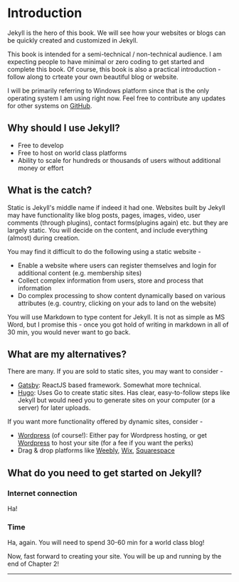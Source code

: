 # Introduction

Jekyll is the hero of this book. We will see how your websites or blogs can be quickly created and customized in Jekyll.

This book is intended for a semi-technical / non-technical audience. I am expecting people to have minimal or zero coding to get started and complete this book. Of course, this book is also a practical introduction - follow along to crteate your own beautiful blog or website.

I will be primarily referring to Windows platform since that is the only operating system I am using right now. Feel free to contribute any updates for other systems on [GitHub](https://github.com/prashanth1k/levelup-your-sites-using-jekyll).


## Why should I use Jekyll?
 - Free to develop
 - Free to host on world class platforms
 - Ability to scale for hundreds or thousands of users without additional money or effort


## What is the catch?
Static is Jekyll's middle name if indeed it had one.
Websites built by Jekyll may have functionality like blog posts, pages, images, video, user comments (through plugins), contact forms(plugins again) etc. but they are largely static. You will decide on the content, and include everything (almost) during creation.

You may find it difficult to do the following using a static website -
 - Enable a website where users can register themselves and login for additional content (e.g. membership sites)
 - Collect complex information from users, store and process that information
 - Do complex processing to show content dynamically based on various attributes (e.g. country, clicking on your ads to land on the website)

You will use Markdown to type content for Jekyll. It is not as simple as MS Word, but I promise this - once you got hold of writing in markdown in all of 30 min, you would never want to go back.


## What are my alternatives?
There are many.
If you are sold to static sites, you may want to consider -

 - [Gatsby](https://www.gatsbyjs.org/): ReactJS based framework. Somewhat more technical.
 - [Hugo](https://gohugo.io/): Uses Go to create static sites. Has clear, easy-to-follow steps like Jekyll but would need you to generate sites on your computer (or a server) for later uploads.


If you want more functionality offered by dynamic sites, consider -

 - [Wordpress](https://wordpress.org) (of course!): Either pay for Wordpress hosting, or get [Wordpress](https://wordpress.com) to host your site (for a fee if you want the perks)
 - Drag & drop platforms like [Weebly](https://www.weebly.com), [Wix](https://wix.com), [Squarespace](https://squarespace.com)


## What do you need to get started on Jekyll?

### Internet connection
Ha!

### Time
Ha, again.
You will need to spend 30-60 min for a world class blog!

Now, fast forward to creating your site. You will be up and running by the end of Chapter 2!



---